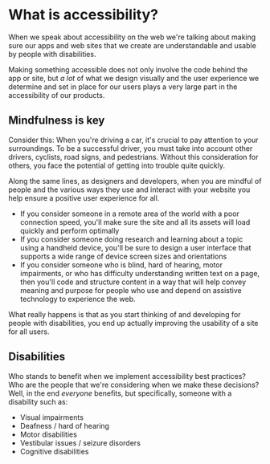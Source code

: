 # What is accessibility?

When we speak about accessibility on the web we're talking about making sure our apps and web sites that we create are understandable and usable by people with disabilities.

Making something accessible does not only involve the code behind the app or site, but _a lot_ of what we design visually and the user experience we determine and set in place for our users plays a very large part in the accessibility of our products.

## Mindfulness is key

Consider this: When you're driving a car, it's crucial to pay attention to your surroundings. To be a successful driver, you must take into account other drivers, cyclists, road signs, and pedestrians. Without this consideration for others, you face the potential of getting into trouble quite quickly.

Along the same lines, as designers and developers, when you are mindful of people and the various ways they use and interact with your website you help ensure a positive user experience for all.

- If you consider someone in a remote area of the world with a poor connection speed, you'll make sure the site and all its assets will load quickly and perform optimally
- If you consider someone doing research and learning about a topic using a handheld device, you'll be sure to design a user interface that supports a wide range of device screen sizes and orientations
- If you consider someone who is blind, hard of hearing, motor impairments, or who has difficulty understanding written text on a page, then you'll code and structure content in a way that will help convey meaning and purpose for people who use and depend on assistive technology to experience the web.

What really happens is that as you start thinking of and developing for people with disabilities, you end up actually improving the usability of a site for all users.

## Disabilities

Who stands to benefit when we implement accessibility best practices? Who are the people that we're considering when we make these decisions? Well, in the end _everyone_ benefits, but specifically, someone with a disability such as:

- Visual impairments
- Deafness / hard of hearing
- Motor disabilities
- Vestibular issues / seizure disorders
- Cognitive disabilities
